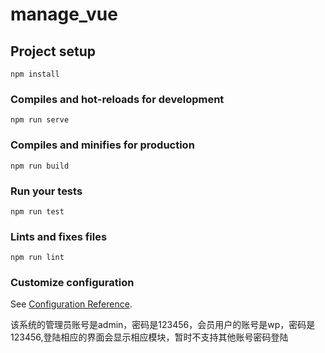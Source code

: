 # manage_vue

## Project setup
```
npm install
```

### Compiles and hot-reloads for development
```
npm run serve
```

### Compiles and minifies for production
```
npm run build
```

### Run your tests
```
npm run test
```

### Lints and fixes files
```
npm run lint
```

### Customize configuration
See [Configuration Reference](https://cli.vuejs.org/config/).

该系统的管理员账号是admin，密码是123456，会员用户的账号是wp，密码是123456,登陆相应的界面会显示相应模块，暂时不支持其他账号密码登陆

